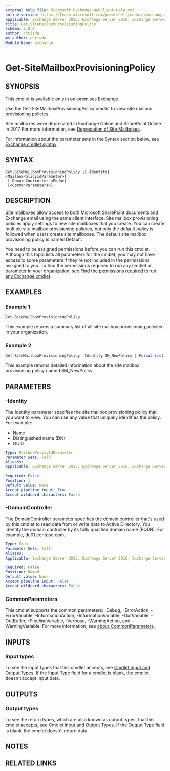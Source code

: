 ```yaml
---
external help file: Microsoft.Exchange.WebClient-Help.xml
online version: https://learn.microsoft.com/powershell/module/exchange/get-sitemailboxprovisioningpolicy
applicable: Exchange Server 2013, Exchange Server 2016, Exchange Server 2019
title: Get-SiteMailboxProvisioningPolicy
schema: 2.0.0
author: chrisda
ms.author: chrisda
Module Name: exchange
---
```


# Get-SiteMailboxProvisioningPolicy

## SYNOPSIS
This cmdlet is available only in on-premises Exchange.

Use the Get-SiteMailboxProvisioningPolicy cmdlet to view site mailbox provisioning policies.

Site mailboxes were deprecated in Exchange Online and SharePoint Online in 2017. For more information, see [Deprecation of Site Mailboxes](https://techcommunity.microsoft.com/t5/microsoft-sharepoint-blog/deprecation-of-site-mailboxes/ba-p/93028).

For information about the parameter sets in the Syntax section below, see [Exchange cmdlet syntax](https://learn.microsoft.com/powershell/exchange/exchange-cmdlet-syntax).

## SYNTAX

```
Get-SiteMailboxProvisioningPolicy [[-Identity] <MailboxPolicyIdParameter>]
 [-DomainController <Fqdn>]
 [<CommonParameters>]
```

## DESCRIPTION
Site mailboxes allow access to both Microsoft SharePoint documents and Exchange email using the same client interface. Site mailbox provisioning policies apply settings to new site mailboxes that you create. You can create multiple site mailbox provisioning policies, but only the default policy is followed when users create site mailboxes. The default site mailbox provisioning policy is named Default.

You need to be assigned permissions before you can run this cmdlet. Although this topic lists all parameters for the cmdlet, you may not have access to some parameters if they're not included in the permissions assigned to you. To find the permissions required to run any cmdlet or parameter in your organization, see [Find the permissions required to run any Exchange cmdlet](https://learn.microsoft.com/powershell/exchange/find-exchange-cmdlet-permissions).

## EXAMPLES

### Example 1
```powershell
Get-SiteMailboxProvisioningPolicy
```

This example returns a summary list of all site mailbox provisioning policies in your organization.

### Example 2
```powershell
Get-SiteMailboxProvisioningPolicy -Identity SM_NewPolicy | Format-List
```

This example returns detailed information about the site mailbox provisioning policy named SM\_NewPolicy

## PARAMETERS

### -Identity
The Identity parameter specifies the site mailbox provisioning policy that you want to view. You can use any value that uniquely identifies the policy. For example:

- Name
- Distinguished name (DN)
- GUID

```yaml
Type: MailboxPolicyIdParameter
Parameter Sets: (All)
Aliases:
Applicable: Exchange Server 2013, Exchange Server 2016, Exchange Server 2019

Required: False
Position: 1
Default value: None
Accept pipeline input: True
Accept wildcard characters: False
```

### -DomainController
The DomainController parameter specifies the domain controller that's used by this cmdlet to read data from or write data to Active Directory. You identify the domain controller by its fully qualified domain name (FQDN). For example, dc01.contoso.com.

```yaml
Type: Fqdn
Parameter Sets: (All)
Aliases:
Applicable: Exchange Server 2013, Exchange Server 2016, Exchange Server 2019

Required: False
Position: Named
Default value: None
Accept pipeline input: False
Accept wildcard characters: False
```

### CommonParameters
This cmdlet supports the common parameters: -Debug, -ErrorAction, -ErrorVariable, -InformationAction, -InformationVariable, -OutVariable, -OutBuffer, -PipelineVariable, -Verbose, -WarningAction, and -WarningVariable. For more information, see [about_CommonParameters](https://go.microsoft.com/fwlink/p/?LinkID=113216).

## INPUTS

### Input types
To see the input types that this cmdlet accepts, see [Cmdlet Input and Output Types](https://go.microsoft.com/fwlink/p/?linkId=616387). If the Input Type field for a cmdlet is blank, the cmdlet doesn't accept input data.

## OUTPUTS

### Output types
To see the return types, which are also known as output types, that this cmdlet accepts, see [Cmdlet Input and Output Types](https://go.microsoft.com/fwlink/p/?linkId=616387). If the Output Type field is blank, the cmdlet doesn't return data.

## NOTES

## RELATED LINKS
